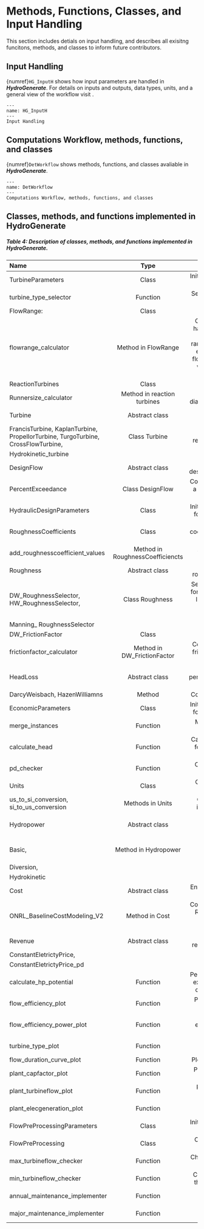 # Methods, Functions, Classes, and Input Handling
This section includes detials on input handling, and describes all exisitng funcitons, methods, and classes to inform future contributors.

## Input Handling
{numref}`HG_InputH` shows how input parameters are handled in **_HydroGenerate_**. For details on inputs and outputs, data types, units, and a general view of the workflow visit [](UserGuide_7_HydroGenerateWorkflow.md). 

```{figure} HG_Inputs.SVG
---
name: HG_InputH
---
Input Handling
```

## Computations Workflow, methods, functions, and classes
{numref}`DetWorkflow` shows methods, functions, and classes avaliable in **_HydroGenerate_**.

```{figure} DetailedWorkflow.SVG
---
name: DetWorkflow
---
Computations Workflow, methods, functions, and classes
```

## Classes, methods, and functions implemented in HydroGenerate

##### Table 4: Description of classes, methods, and functions implemented in HydroGenerate. 

|	Name	|	Type	|	Functionality	|
|	:---	|	:---:	|	:---:	|
|	TurbineParameters	|	Class	|	Initializes parameters needed for turbine calculation	|
|	turbine_type_selector	|	Function	|	Selects a turbine type based on head.	|
|	FlowRange:	|	Class	|		|
|	flowrange_calculator	|	Method in FlowRange	|	Creates a flow range from half the value of flow to the flow provided. This flow range is used to evaluate the efficiency of a turbine for flows below the design flow when a time series is not available	|
|	ReactionTurbines	|	Class	|		|
|	Runnersize_calculator	|	Method in reaction turbines	|	Computes the runner diameter for reaction turbines	|
|	Turbine	|	Abstract class	|	Enforces the method turbine_calculator	|
|	FrancisTurbine, KaplanTurbine, PropellorTurbine, TurgoTurbine, CrossFlowTurbine,	|	Class Turbine	|	Compute all parameters related to each turbine type	|
|	Hydrokinetic_turbine	|		|		|
|	DesignFlow	|	Abstract class	|	Enforces the designflow_calculator method	|
|	PercentExceedance	|	Class DesignFlow	|	Computes the design flow for a series of flow and a given percent of exceedance	|
|	HydraulicDesignParameters	|	Class	|	Initializes parameters needed for hydraulic computations	|
|	RoughnessCoefficients	|	Class	|	Contains the roughness coefficients for a selected set of materials.	|
|	add_roughnesscoefficient_values	|	Method in RoughnessCoefficiencts	|	Allows adding additional roughness coefficients	|
|	Roughness	|	Abstract class	|	Enforces the roughness_selector method	|
|	DW_RoughnessSelector, HW_RoughnessSelector,	|	Class Roughness	|	Select roughness coefficient for a given material and head loss method. DW: Darcy-Weisbach. HW: Hazen-Williams.	|
|	Manning_ RoughnessSelector	|		|		|
|	DW_FrictionFactor	|	Class	|		|
|	frictionfactor_calculator	|	Method in DW_FrictionFactor	|	Computes Darcy-Weisbach friction factor depending on Reynolds number.	|
|	HeadLoss	|	Abstract class	|	Enforces the penstock_headloss_calculator method	|
|	DarcyWeisbach, HazenWilliamns	|	Method	|	Computes head losses in the	|
|	EconomicParameters	|	Class	|	Initializes parameters needed for economic computations	|
|	merge_instances	|	Function	|	Merges the parameters of multiple classes	|
|	calculate_head	|	Function	|	Calculates the head required for certain power and flow value	|
|	pd_checker	|	Function	|	Checks if flow is a pandas dataframe	|
|	Units	|	Class	|	Contains methods for unit conversion	|
|	us_to_si_conversion, si_to_us_conversion	|	Methods in Units	|	Convert units from US to international system (SI).	|
|	Hydropower	|	Abstract class	|	Enforces the hydropower_calculation method	|
|	Basic,	|	Method in Hydropower	|	Computes hydropower potential under each onfiguration	|
|	Diversion,	|		|		|
|	Hydrokinetic	|		|		|
|	Cost	|	Abstract class	|	Enforces the cost_calculation method	|
|	ONRL_BaselineCostModeling_V2	|	Method in Cost	|	Computes cost using the Oak Ridge National Laboratory Baseline Cost modelling equations	|
|	Revenue	|	Abstract class	|	Enforces the revenue_calculation method	|
|	ConstantEletrictyPrice,	|		|	Compute revenue	|
|	ConstantEletrictyPrice_pd	|		|		|
|	calculate_hp_potential	|	Function	|	Performs all computation and executes existing functions depending on parameters	|
|	flow_efficiency_plot	|	Function	|	Plot turbine efficiency as a function of flow	|
|	flow_efficiency_power_plot	|	Function	|	Plot power and turbine efficiency as a function of flow	|
|	turbine_type_plot	|	Function	|	Plot turbine selection information	|
|	flow_duration_curve_plot	|	Function	|	Plot the flow-duration curve	|
|	plant_capfactor_plot	|	Function	|	Plot monthly capacity fator summary	|
|	plant_turbineflow_plot	|	Function	|	Plot monthly turbine flow summary	|
|	plant_elecgeneration_plot	|	Function	|	Plot monthly electricity generation summary |
|	FlowPreProcessingParameters	|	Class	|	Initializes parameters needed for flow preprocessing |
|   FlowPreProcessing	|	Class	|	Contains methods for flwo preprocessing	|
|	max_turbineflow_checker	|	Function	|	Checks that flow is not larger than design flow	|
|	min_turbineflow_checker	|	Function	|	Checks that flow is not less than minimum turbine flow	|
|   annual_maintenance_implementer	|	Function	|	Implements annual maintenance   |
|   major_maintenance_implementer	|	Function	|	Implements major maintenance    |